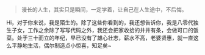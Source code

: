 > 漫长的人生，其实只是瞬间，一定学着，让自己在人生途中，不后悔。

Hi，对于你来说，我是陌生的。除了这些你看到的，我还想告诉你，我是八零代独生子女，工作之余除了写写代码之外，我还会把家收拾的井井有条，会做可口的饭菜。处于三十而立的年纪，早已没有了雄心壮志，薪水不高，老婆贤惠，就一直这么平静地生活，偶尔制造点小惊喜，知足矣~